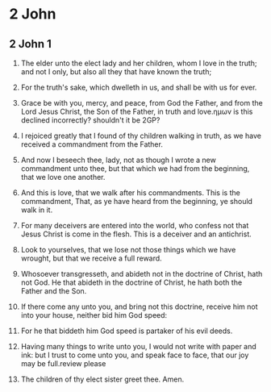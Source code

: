# 2 John

## 2 John 1

1. The elder unto the elect lady and her children, whom I love in the truth; and not I only, but also all they that have known the truth;

2. For the truth's sake, which dwelleth in us, and shall be with us for ever.

3. Grace be with you, mercy, and peace, from God the Father, and from the Lord Jesus Christ, the Son of the Father, in truth and love.ημων is this declined incorrectly? shouldn't it be 2GP?

4. I rejoiced greatly that I found of thy children walking in truth, as we have received a commandment from the Father.

5. And now I beseech thee, lady, not as though I wrote a new commandment unto thee, but that which we had from the beginning, that we love one another.

6. And this is love, that we walk after his commandments. This is the commandment, That, as ye have heard from the beginning, ye should walk in it.

7. For many deceivers are entered into the world, who confess not that Jesus Christ is come in the flesh. This is a deceiver and an antichrist.

8. Look to yourselves, that we lose not those things which we have wrought, but that we receive a full reward.

9. Whosoever transgresseth, and abideth not in the doctrine of Christ, hath not God. He that abideth in the doctrine of Christ, he hath both the Father and the Son.

10. If there come any unto you, and bring not this doctrine, receive him not into your house, neither bid him God speed:

11. For he that biddeth him God speed is partaker of his evil deeds.

12. Having many things to write unto you, I would not write with paper and ink: but I trust to come unto you, and speak face to face, that our joy may be full.review please

13. The children of thy elect sister greet thee. Amen.  